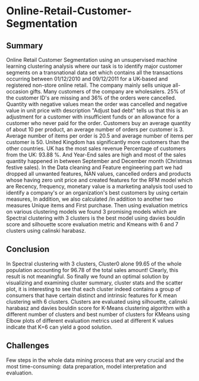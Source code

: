 # Online-Retail-Customer-Segmentation

## Summary
Online Retail Customer Segmentation using an unsupervised machine learning clustering analysis where our task is to identify major customer segments on a transnational data set which contains all the transactions occurring between 01/12/2010 and 09/12/2011 for a UK-based and registered non-store online retail. The company mainly sells unique all-occasion gifts. Many customers of the company are wholesalers. 25% of the customer ID's are missing and 36% of the orders were cancelled. Quantity with negative values mean the order was cancelled and negative value in unit price with description "Adjust bad debt" tells us that this is an adjustment for a customer with insufficient funds or an allowance for a customer who never paid for the order. Customers buy an average quantity of about 10 per product, an average number of orders per customer is 3. Average number of items per order is 20.5 and average number of items per customer is 50. United Kingdom has significantly more customers than the other countries. UK has the most sales revenue Percentage of customers from the UK:  93.88 %. And Year-End sales are high and most of the sales quantity happened in between September and December month (Christmas festive sales).
In the Data cleaning and Feature engineering part we had dropped all unwanted features, NAN values, cancelled orders and products whose having zero unit price and created features for the RFM model which are Recency, frequency, monetary value is a marketing analysis tool used to identify a company's or an organization's best customers by using certain measures, In addition, we also calculated /in addition to another two measures Unique items and First purchase. Then using evaluation metrics on various clustering models we found 3 promising models which are Spectral clustering with 3 clusters is the best model using davies bouldin score and silhouette score evaluation metric and Kmeans with 6 and 7 clusters using calinski harabasz.

## Conclusion
In Spectral clustering with 3 clusters, Cluster0 alone 99.65 of the whole population accounting for 96.78 of the total sales amount! Clearly, this result is not meaningful.
So finally we found an optimal solution by visualizing and examining cluster summary, cluster stats and the scatter plot, it is interesting to see that each cluster indeed contains a group of consumers that have certain distinct and intrinsic features for K mean clustering with 6 clusters. Clusters are evaluated using silhouette, calinski harabasz and davies bouldin score for K-Means clustering algorithm with a different number of clusters and best number of clusters for KMeans using Elbow plots of different evaluation metrics used at different K values indicate that K=6 can yield a good solution.

## Challenges
Few steps in the whole data mining process that are very crucial and the most time-consuming: data preparation, model interpretation and evaluation.
